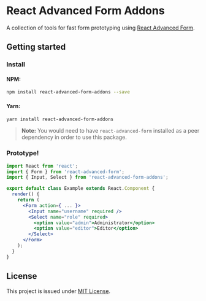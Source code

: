 # React Advanced Form Addons
A collection of tools for fast form prototyping using [React Advanced Form](https://github.com/kettanaito/react-advanced-form).

## Getting started

### Install
#### NPM:
```bash
npm install react-advanced-form-addons --save
```

#### Yarn:
```bash
yarn install react-advanced-form-addons
```

> **Note:** You would need to have `react-advanced-form` installed as a peer dependency in order to use this package.

### Prototype!
```jsx
import React from 'react';
import { Form } from 'react-advanced-form';
import { Input, Select } from 'react-advanced-form-addons';

export default class Example extends React.Component {
  render() {
    return (
      <Form action={ ... }>
        <Input name="username" required />
        <Select name="role" required>
          <option value="admin">Administrator</option>
          <option value="editor">Editor</option>
        </Select>
      </Form>
    );
  }
}
```

## License
This project is issued under [MIT License](./LICENSE).
